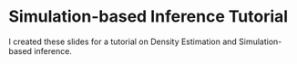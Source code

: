 # Simulation-based Inference Tutorial
I created these slides for a tutorial on Density Estimation and Simulation-based inference.

